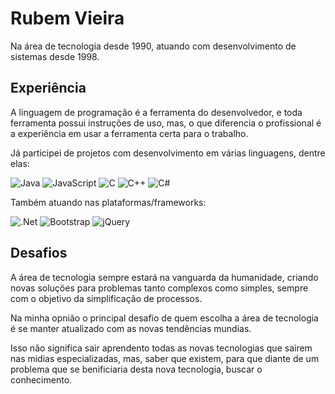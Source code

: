 # Rubem Vieira

Na área de tecnologia desde 1990, atuando com desenvolvimento de sistemas desde 1998.

## Experiência

A linguagem de programação é a ferramenta do desenvolvedor, e toda ferramenta possui instruções de uso, mas, o que diferencia o profissional é a experiência em usar a ferramenta certa para o trabalho.

Já participei de projetos com desenvolvimento em várias linguagens, dentre elas:

![Java](https://img.shields.io/badge/Java-000?style=for-the-badge&logo=java)
![JavaScript](https://img.shields.io/badge/JavaScript-000?style=for-the-badge&logo=javascript)
![C](https://img.shields.io/badge/C-000?style=for-the-badge&logo=c)
![C++](https://img.shields.io/badge/C%2B%2B-000?style=for-the-badge&logo=c%2B%2B&logoColor=00599C)
![C#](https://img.shields.io/badge/C%23-000?style=for-the-badge&logo=c-sharp&logoColor=823085)

Também atuando nas plataformas/frameworks:

![.Net](https://img.shields.io/badge/.NET-5C2D91?style=for-the-badge&logo=.net&logoColor=white)
![Bootstrap](https://img.shields.io/badge/bootstrap-%238511FA.svg?style=for-the-badge&logo=bootstrap&logoColor=white)
![jQuery](https://img.shields.io/badge/jquery-%230769AD.svg?style=for-the-badge&logo=jquery&logoColor=white)

## Desafios

A área de tecnologia sempre estará na vanguarda da humanidade, criando novas soluções para problemas tanto complexos como simples, sempre com o objetivo da simplificação de processos.

Na minha opnião o principal desafio de quem escolha a área de tecnologia é se manter atualizado com as novas tendências mundias.

Isso não significa sair aprendento todas as novas tecnologias que sairem nas midias especializadas, mas, saber que existem, para que diante de um problema que se benificiaria desta nova tecnologia, buscar o conhecimento.